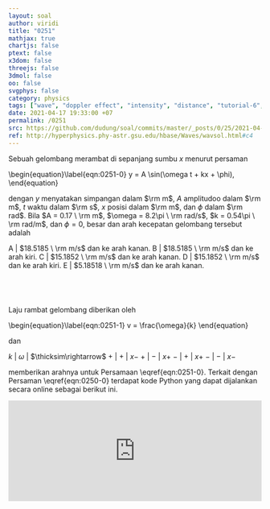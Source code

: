```yaml
---
layout: soal
author: viridi
title: "0251"
mathjax: true
chartjs: false
ptext: false
x3dom: false
threejs: false
3dmol: false
oo: false
svgphys: false
category: physics
tags: ["wave", "doppler effect", "intensity", "distance", "tutorial-6", "fi1202", "2020-2"]
date: 2021-04-17 19:33:00 +07
permalink: /0251
src: https://github.com/dudung/soal/commits/master/_posts/0/25/2021-04-17-elementary-physics-tutorial-6-1.md
ref: http://hyperphysics.phy-astr.gsu.edu/hbase/Waves/wavsol.html#c4
---
```

Sebuah gelombang merambat di sepanjang sumbu $x$ menurut persaman

\begin{equation}\label{eqn:0251-0}
y = A \sin(\omega t + kx + \phi),
\end{equation}

dengan $y$ menyatakan simpangan dalam $\rm m$, $A$ amplitudoo dalam $\rm m$, $t$ waktu dalam $\rm s$, $x$ posisi dalam $\rm m$, dan $\phi$ dalam $\rm rad$. Bila $A = 0.17 \ \rm m$, $\omega = 8.2\pi \ \rm rad/s$, $k = 0.54\pi \ \rm rad/m$, dan $\phi = 0$, besar dan arah kecepatan gelombang tersebut adalah

A | $18.5185 \ \rm m/s$ dan ke arah kanan.
B | $18.5185 \ \rm m/s$ dan ke arah kiri.
C | $15.1852 \ \rm m/s$ dan ke arah kanan.
D | $15.1852 \ \rm m/s$ dan ke arah kiri.
E | $5.18518 \ \rm m/s$ dan ke arah kanan.


## &nbsp;
Laju rambat gelombang diberikan oleh

\begin{equation}\label{eqn:0251-1}
v = \frac{\omega}{k}
\end{equation}

dan

$k$ | $\omega$ | $\thicksim\rightarrow$
$+$ | $+$ | $x-$
$+$ | $-$ | $x+$
$-$ | $+$ | $x+$
$-$ | $-$ | $x-$

memberikan arahnya untuk Persamaan \eqref{eqn:0251-0}. Terkait dengan Persaman \eqref{eqn:0250-0} terdapat kode Python yang dapat dijalankan secara online sebagai berikut ini.

<iframe src="https://trinket.io/embed/python/b309ab7105" width="100%" height="200" frameborder="0" marginwidth="0" marginheight="0" allowfullscreen></iframe>
